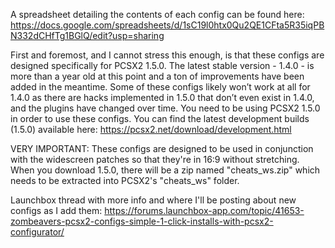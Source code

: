 A spreadsheet detailing the contents of each config can be found here: https://docs.google.com/spreadsheets/d/1sC19l0htx0Qu2QE1CFta5R35iqPBN332dCHfTg1BGlQ/edit?usp=sharing

First and foremost, and I cannot stress this enough, is that these configs are designed specifically for PCSX2 1.5.0. The latest stable version - 1.4.0 - is more than a year old at this point and a ton of improvements have been added in the meantime. Some of these configs likely won’t work at all for 1.4.0 as there are hacks implemented in 1.5.0 that don’t even exist in 1.4.0, and the plugins have changed over time. You need to be using PCSX2 1.5.0 in order to use these configs. You can find the latest development builds (1.5.0) available here: https://pcsx2.net/download/development.html

VERY IMPORTANT: These configs are designed to be used in conjunction with the widescreen patches so that they're in 16:9 without stretching. When you download 1.5.0, there will be a zip named "cheats_ws.zip" which needs to be extracted into PCSX2's "cheats_ws" folder.

Launchbox thread with more info and where I'll be posting about new configs as I add them: https://forums.launchbox-app.com/topic/41653-zombeavers-pcsx2-configs-simple-1-click-installs-with-pcsx2-configurator/
